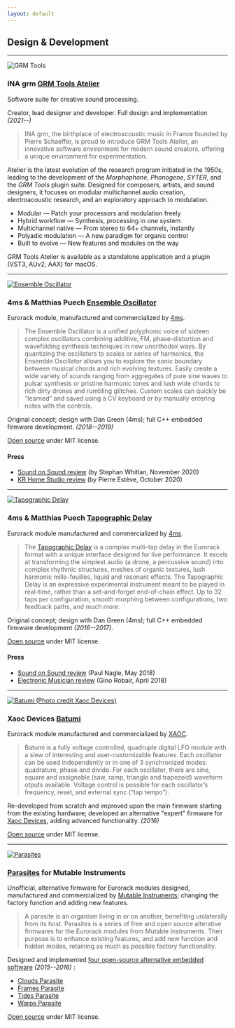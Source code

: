 ```yaml
---
layout: default
---
```


## Design & Development

---

<img class="flush-right-smaller" src="assets/img/grmtools.jpg"
       alt="GRM Tools" />

### INA grm [GRM Tools Atelier](https://grm.tools/)

Software suite for creative sound processing.

Creator, lead designer and developer. Full design and implementation _(2021--)_

> INA grm, the birthplace of electroacoustic music in France founded by Pierre
Schaeffer, is proud to introduce GRM Tools Atelier, an innovative software
environment for modern sound creators, offering a unique environment for
experimentation.

Atelier is the latest evolution of the research program initiated in the 1950s,
leading to the development of the _Morphophone_, _Phonogene_, _SYTER_, and
the _GRM Tools_ plugin suite. Designed for composers, artists, and sound
designers, it focuses on modular multichannel audio creation, electroacoustic
research, and an exploratory approach to modulation.

- Modular — Patch your processors and modulation freely
- Hybrid workflow — Synthesis, processing in one system
- Multichannel native — From stereo to 64+ channels, instantly
- Polyadic modulation — A new paradigm for organic control
- Built to evolve — New features and modules on the way

GRM Tools Atelier is available as a standalone application and a plugin (VST3,
AUv2, AAX) for macOS.

---

<a href="https://4mscompany.com/p.php?p=984">
  <img class="flush-right-smaller" src="assets/img/enosc.jpg"
         alt="Ensemble Oscillator" />
</a>

### 4ms & Matthias Puech [Ensemble Oscillator](https://4mscompany.com/p.php?p=984)

Eurorack module, manufactured and commercialized by
[4ms](https://4mscompany.com/).

> The Ensemble Oscillator is a unified polyphonic voice of sixteen complex
oscillators combining additive, FM, phase-distortion and wavefolding synthesis
techniques in new unorthodox ways. By quantizing the oscillators to scales or
series of harmonics, the Ensemble Oscillator allows you to explore the sonic
boundary between musical chords and rich evolving textures. Easily create a wide
variety of sounds ranging from aggregates of pure sine waves to pulsar synthesis
or pristine harmonic tones and lush wide chords to rich dirty drones and
rumbling glitches. Custom scales can quickly be “learned” and saved using a CV
keyboard or by manually entering notes with the controls.

Original concept; design with Dan Green (4ms); full C++ embedded firmware
development. _(2018--2019)_

[Open source](https://github.com/4ms/enosc) under MIT license.

#### Press

- [Sound on Sound review](https://www.soundonsound.com/node/4922356) (by Stephan Whitlan, November 2020)
- [KR Home Studio review](https://www.kr-homestudio.fr/produit/kr352-la-guerre-des-clones-rodolphe-burger-fakear-bvo-tests-matos/) (by Pierre Estève, October 2020)

---

<a href="https://4mscompany.com/p.php?p=790">
  <img class="flush-right-smaller" src="assets/img/tapo.jpg"
         alt="Tapographic Delay" />
</a>

### 4ms & Matthias Puech [Tapographic Delay](https://4mscompany.com/p.php?p=790)

Eurorack module manufactured and commercialized by [4ms](https://4mspedals.com/).

> The [Tapographic Delay](https://4mscompany.com/p.php?p=790) is a complex
multi-tap delay in the Eurorack format with a unique interface designed for live
performance. It excels at transforming the simplest audio (a drone, a percussive
sound) into complex rhythmic structures, meshes of organic textures, lush
harmonic mille-feuilles, liquid and resonant effects. The Tapographic Delay is
an expressive experimental instrument meant to be played in real-time, rather
than a set-and-forget end-of-chain effect. Up to 32 taps per configuration,
smooth morphing between configurations, two feedback paths, and much more.

Original concept; design with Dan Green (4ms); full C++ embedded firmware
development _(2016--2017)_.

[Open source](https://github.com/4ms/tapographic-delay) under MIT license.

#### Press

- [Sound on Sound
  review](https://www.soundonsound.com/reviews/4ms-tapographic-delay)
  (Paul Nagle, May 2018)
- [Electronic Musician
  review](https://www.emusician.com/gear/mod-squad-4ms-mattias-puech-tapographic-delay)
  (Gino Robair, April 2018)

---

<a href="https://xaocdevices.com/main/batumi/">
  <img class="flush-right-smaller"
       src="assets/img/batumi.jpg"
       alt="Batumi (Photo credit Xaoc Devices)" />
</a>

### Xaoc Devices [Batumi](https://xaocdevices.com/main/batumi/)

Eurorack module manufactured and commercialized by [XAOC](https://xaocdevices.com).

> Batumi is a fully voltage controlled, quadruple digital LFO module with a slew
of interesting and user-customizable features. Each oscillator can be used
independently or in one of 3 synchronized modes: quadrature, phase and divide.
For each oscillator, there are sine, square and assignable (saw, ramp, triangle
and trapezoid) waveform otputs available. Voltage control is possible for each
oscillator’s frequency, reset, and external sync (“tap tempo”).

Re-developed from scratch and improved upon the main firmware starting from the
existing hardware; developed an alternative "expert" firmware for [Xaoc
Devices](https://xaocdevices.com/), adding advanced functionality. _(2016)_

[Open source](https://github.com/mqtthiqs/batumi) under MIT license.

---

<a href="https://mqtthiqs.github.io/parasites/">
  <img class="flush-right-smaller"
       src="assets/img/parasites2.jpg"
       alt="Parasites" />
</a>

### [Parasites](https://mqtthiqs.github.io/parasites/) for Mutable Instruments

Unofficial, alternative firmware for Eurorack modules designed, manufactured and
commercialized by [Mutable Instruments](https://mutable-instruments.net/); changing
the factory function and adding new features.

> A parasite is an organism living in or on another, benefiting unilaterally from
> its host. Parasites is a series of free and open source alterative firmwares
> for the Eurorack modules from Mutable Instruments. Their purpose is to enhance
> existing features, and add new function and hidden modes, retaining as much as
> possible factory functionality.

Designed and implemented [four open-source alternative
embedded software](https://mqtthiqs.github.io/parasites/) _(2015--2016)_ :

- [Clouds Parasite](https://mqtthiqs.github.io/parasites/clouds.html)
- [Frames Parasite](https://mqtthiqs.github.io/parasites/frames.html)
- [Tides Parasite](https://mqtthiqs.github.io/parasites/tides.html)
- [Warps Parasite](https://mqtthiqs.github.io/parasites/warps.html)

[Open source](https://github.com/mqtthiqs/parasites) under MIT license.

<div style="clear: both;"></div>
